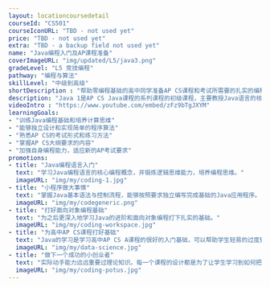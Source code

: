 ```yaml
---
layout: locationcoursedetail
courseId: "CS501"
courseIconURL: "TBD - not used yet"
price: "TBD - not used yet"
extra: "TBD - a backup field not used yet"
name: "Java编程入门及AP课程准备"
coverImageURL: "img/updated/L5/java3.png"
gradeLevel: "L5 竞技编程"
pathway: "编程与算法"
skillLevel: "中级到高级"
shortDescription : "帮助零编程基础的高中同学准备AP CS课程和考试所需要的扎实的编程基本功"
description: "Java 1是AP CS Java课程的系列课程的初级课程，主要教授Java语言的核心编程概念，以及基本语法与控制流程。适合高年级，尤其是打算备考AP CS Java考试的同学学习。课程完成要求同学能够独立编写基础的Java程序，为Java的进阶和面向对象编程打下基础。"
videoIntro : "https://www.youtube.com/embed/zFz9bTgJXYM"
learningGoals:
- "训练Java编程基础和培养计算思维"
- "能够独立设计和实现简单的程序算法"
- "熟悉AP CS的考试形式和练习方法"
- "掌握AP CS大纲要求的内容"
- "加强自身编程能力，适应新的AP考试要求"
promotions:
- title: "Java编程语言入门"
  text: "学习Java编程语言的核心编程概念，并锻炼逻辑思维能力，培养编程思维。"
  imageURL: "img/my/coding-1.jpg"
- title: "小程序做大事情"
  text: "掌握Java基本语法与控制流程，能够按照要求独立编写完成基础的Java应用程序。"
  imageURL: "img/my/codegeneric.png"
- title: "打好面向对象编程基础"
  text: "为之后更深入地学习Java的进阶和面向对象编程打下扎实的基础。"
  imageURL: "img/my/coding-workspace.jpg"
- title: "为高中AP CS课程打好基础"
  text: "Java的学习是学习高中AP CS A课程的很好的入门基础，可以帮助学生轻易的过度到AP CS A要求的Java编程语言。"
  imageURL: "img/my/data-science.jpg"
- title: "做下一个成功的小创业者"
  text: "实际动手能力远远重要过理论知识。每一个课程的设计都是为了让学生学习到如何把自己对于项目的一个想法通过努力变为现实。年轻的小小创业家就是在这样的挑战中产生的。"
  imageURL: "img/my/coding-potus.jpg"
---
```

